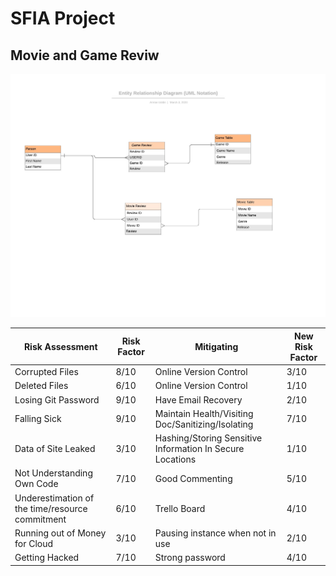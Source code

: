 # SFIA Project
## Movie and Game Reviw


![GitHub Logo](https://github.com/Amran-Lab/QA-SFIA/blob/master/Entity%20Relationship%20Diagram%20(UML%20Notation).jpeg?raw=true)






| Risk Assessment                                 | Risk Factor | Mitigating                                        | New Risk Factor |
|-------------------------------------------------|-------------|---------------------------------------------------|-----------------|
| Corrupted Files                                 | 8/10        | Online Version Control                            | 3/10            |
| Deleted Files                                   | 6/10        | Online Version Control                            | 1/10            |
| Losing Git Password                             | 9/10        | Have Email Recovery                               | 2/10            |
| Falling Sick                                    | 9/10        | Maintain Health/Visiting Doc/Sanitizing/Isolating | 7/10            |
| Data of Site Leaked                             | 3/10        | Hashing/Storing Sensitive Information In Secure Locations             | 1/10            |
| Not Understanding Own Code                      | 7/10        | Good Commenting                                   | 5/10            |
| Underestimation of the time/resource commitment | 6/10        | Trello Board                                      | 4/10            |
| Running out of Money for Cloud                  | 3/10        | Pausing instance when not in use                  | 2/10            |
| Getting Hacked                                  | 7/10        | Strong password                                   | 4/10            |

